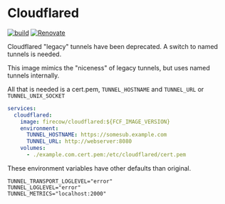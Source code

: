 # Cloudflared

[![build](https://img.shields.io/github/workflow/status/firecow/cloudflared/qa)](https://github.com/firecow/cloudflared/actions)
[![Renovate](https://img.shields.io/badge/renovate-enabled-brightgreen.svg)](https://renovatebot.com)

Cloudflared "legacy" tunnels have been deprecated. A switch to named tunnels is needed.

This image mimics the "niceness" of legacy tunnels, but uses named tunnels internally.

All that is needed is a cert.pem, `TUNNEL_HOSTNAME` and `TUNNEL_URL` or `TUNNEL_UNIX_SOCKET`

```yml
services:
  cloudflared:
    image: firecow/cloudflared:${FCF_IMAGE_VERSION}
    environment:
      TUNNEL_HOSTNAME: https://somesub.example.com
      TUNNEL_URL: http://webserver:8080
    volumes:
      - ./example.com.cert.pem:/etc/cloudflared/cert.pem
``` 

These environment variables have other defaults than original.
```shell
TUNNEL_TRANSPORT_LOGLEVEL="error"
TUNNEL_LOGLEVEL="error"
TUNNEL_METRICS="localhost:2000"
```

